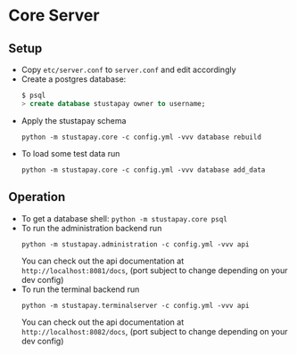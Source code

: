 # Core Server

## Setup
- Copy `etc/server.conf` to `server.conf` and edit accordingly
- Create a postgres database:
  ```sql
  $ psql
  > create database stustapay owner to username;
  ```
- Apply the stustapay schema
  ```shell
  python -m stustapay.core -c config.yml -vvv database rebuild
  ```
- To load some test data run
  ```shell
  python -m stustapay.core -c config.yml -vvv database add_data
  ```
 

## Operation

- To get a database shell: `python -m stustapay.core psql`
- To run the administration backend run
  ```shell
  python -m stustapay.administration -c config.yml -vvv api
  ```
  You can check out the api documentation at `http://localhost:8081/docs`, (port subject to change depending on your dev config)
- To run the terminal backend run
  ```shell
  python -m stustapay.terminalserver -c config.yml -vvv api
  ```
  You can check out the api documentation at `http://localhost:8082/docs`, (port subject to change depending on your dev config)
